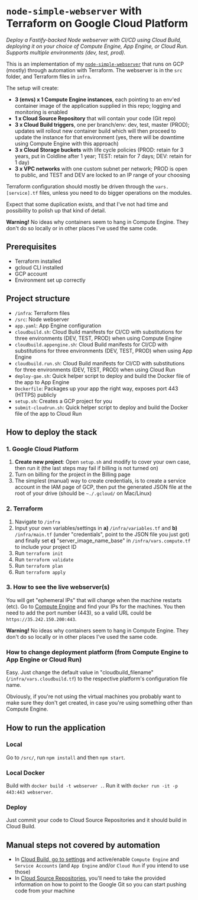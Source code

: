 # `node-simple-webserver` with Terraform on Google Cloud Platform

_Deploy a Fastify-backed Node webserver with CI/CD using Cloud Build, deploying it on your choice of Compute Engine, App Engine, or Cloud Run. Supports multiple environments (dev, test, prod)._

This is an implementation of my [`node-simple-webserver`](https://github.com/mikaelvesavuori/node-simple-webserver) that runs on GCP (mostly) through automation with Terraform. The webserver is in the `src` folder, and Terraform files in `infra`.

The setup will create:

- **3 (envs) x 1 Compute Engine instances**, each pointing to an env'ed container image of the application supplied in this repo; logging and monitoring is enabled
- **1 x Cloud Source Repository** that will contain your code (Git repo)
- **3 x Cloud Build triggers**, one per branch/env: dev, test, master (PROD); updates will rollout new container build which will then proceed to update the instance for that environment (yes, there will be downtime using Compute Engine with this approach)
- **3 x Cloud Storage buckets** with life cycle policies (PROD: retain for 3 years, put in Coldline after 1 year; TEST: retain for 7 days; DEV: retain for 1 day)
- **3 x VPC networks** with one custom subnet per network; PROD is open to public, and TEST and DEV are locked to an IP range of your choosing

Terraform configuration should mostly be driven through the `vars.[service].tf` files, unless you need to do bigger operations on the modules.

Expect that some duplication exists, and that I've not had time and possibility to polish up that kind of detail.

**Warning!** No ideas why containers seem to hang in Compute Engine. They don't do so locally or in other places I've used the same code.

## Prerequisites

- Terraform installed
- gcloud CLI installed
- GCP account
- Environment set up correctly

## Project structure

- `/infra`: Terraform files
- `/src`: Node webserver
- `app.yaml`: App Engine configuration
- `cloudbuild.sh`: Cloud Build manifests for CI/CD with substitutions for three environments (DEV, TEST, PROD) when using Compute Engine
- `cloudbuild.appengine.sh`: Cloud Build manifests for CI/CD with substitutions for three environments (DEV, TEST, PROD) when using App Engine
- `cloudbuild.run.sh`: Cloud Build manifests for CI/CD with substitutions for three environments (DEV, TEST, PROD) when using Cloud Run
- `deploy-gae.sh`: Quick helper script to deploy and build the Docker file of the app to App Engine
- `Dockerfile`: Packages up your app the right way, exposes port 443 (HTTPS) publicly
- `setup.sh`: Creates a GCP project for you
- `submit-cloudrun.sh`: Quick helper script to deploy and build the Docker file of the app to Cloud Run

## How to deploy the stack

### 1. Google Cloud Platform

1. **Create new project**: Open `setup.sh` and modify to cover your own case, then run it (the last steps may fail if billing is not turned on)
2. Turn on billing for the project in the Billing page
3. The simplest (manual) way to create credentials, is to create a service account in the IAM page of GCP, then put the generated JSON file at the root of your drive (should be `~./.gcloud/` on Mac/Linux)

### 2. Terraform

1. Navigate to `/infra`
2. Input your own variables/settings in **a)** `/infra/variables.tf` and **b)** `/infra/main.tf` (under "credentials", point to the JSON file you just got) and finally set **c)** "server_image_name_base" in `/infra/vars.compute.tf` to include your project ID
3. Run `terraform init`
4. Run `terraform validate`
5. Run `terraform plan`
6. Run `terraform apply`

### 3. How to see the live webserver(s)

You will get "ephemeral IPs" that will change when the machine restarts (etc). Go to [Compute Engine](https://console.cloud.google.com/compute/instances) and find your IPs for the machines. You then need to add the port number (443), so a valid URL could be `https://35.242.150.200:443`.

**Warning!** No ideas why containers seem to hang in Compute Engine. They don't do so locally or in other places I've used the same code.

### How to change deployment platform (from Compute Engine to App Engine or Cloud Run)

Easy. Just change the default value in "cloudbuild_filename" (`/infra/vars.cloudbuild.tf`) to the respective platform's configuration file name.

Obviously, if you're not using the virtual machines you probably want to make sure they don't get created, in case you're using something other than Compute Engine.

## How to run the application

### Local

Go to `/src/`, run `npm install` and then `npm start`.

### Local Docker

Build with `docker build -t webserver .`. Run it with `docker run -it -p 443:443 webserver`.

### Deploy

Just commit your code to Cloud Source Repositories and it should build in Cloud Build.

## Manual steps not covered by automation

- In [Cloud Build, go to settings](https://console.cloud.google.com/cloud-build/settings/) and active/enable `Compute Engine` and `Service Accounts` (and `App Engine` and/or `Cloud Run` if you intend to use those)
- In [Cloud Source Repositories](https://source.cloud.google.com/), you'll need to take the provided information on how to point to the Google Git so you can start pushing code from your machine

